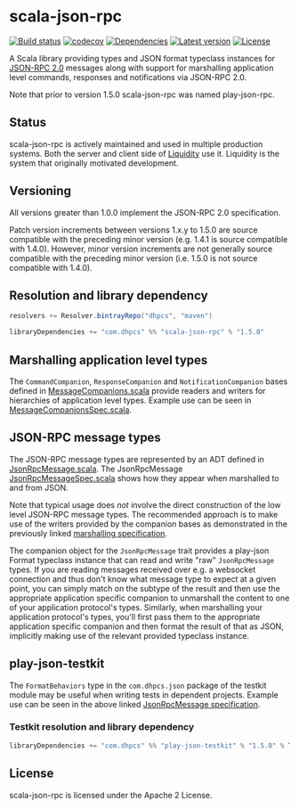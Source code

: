 scala-json-rpc
==============

[![Build status](https://travis-ci.org/dhpcs/scala-json-rpc.svg?branch=master)](https://travis-ci.org/dhpcs/scala-json-rpc)
[![codecov](https://codecov.io/gh/dhpcs/scala-json-rpc/branch/master/graph/badge.svg)](https://codecov.io/gh/dhpcs/scala-json-rpc)
[![Dependencies](https://app.updateimpact.com/badge/835521161172488192/scala-json-rpc-root.svg?config=compile)](https://app.updateimpact.com/latest/835521161172488192/scala-json-rpc-root)
[![Latest version](https://index.scala-lang.org/dhpcs/scala-json-rpc/scala-json-rpc/latest.svg)](https://index.scala-lang.org/dhpcs/scala-json-rpc/scala-json-rpc)
[![License](https://img.shields.io/badge/License-Apache%202.0-blue.svg)](https://opensource.org/licenses/Apache-2.0)

A Scala library providing types and JSON format typeclass instances for
[JSON-RPC 2.0](http://www.jsonrpc.org/specification) messages along with support for marshalling application level
commands, responses and notifications via JSON-RPC 2.0.

Note that prior to version 1.5.0 scala-json-rpc was named play-json-rpc.


Status
------

scala-json-rpc is actively maintained and used in multiple production systems. Both the server and client side of
[Liquidity](https://play.google.com/store/apps/details?id=com.dhpcs.liquidity) use it. Liquidity is the system that
originally motivated development.


Versioning
----------

All versions greater than 1.0.0 implement the JSON-RPC 2.0 specification.

Patch version increments between versions 1.x.y to 1.5.0 are source compatible with the preceding minor version (e.g.
1.4.1 is source compatible with 1.4.0). However, minor version increments are not generally source compatible with the
preceding minor version (i.e. 1.5.0 is not source compatible with 1.4.0).


Resolution and library dependency
---------------------------------

```scala
resolvers += Resolver.bintrayRepo("dhpcs", "maven")

libraryDependencies += "com.dhpcs" %% "scala-json-rpc" % "1.5.0"
```


Marshalling application level types
-----------------------------------

The `CommandCompanion`, `ResponseCompanion` and `NotificationCompanion` bases defined in
[MessageCompanions.scala](../v1.5.0/scala-json-rpc/src/main/scala/com/dhpcs/jsonrpc/MessageCompanions.scala) provide
readers and writers for hierarchies of application level types. Example use can be seen in
[MessageCompanionsSpec.scala](scala-json-rpc/src/test/scala/com/dhpcs/jsonrpc/MessageCompanionsSpec.scala). 


JSON-RPC message types
----------------------

The JSON-RPC message types are represented by an ADT defined in 
[JsonRpcMessage.scala](../v1.5.0/scala-json-rpc/src/main/scala/com/dhpcs/jsonrpc/JsonRpcMessage.scala). The
JsonRpcMessage
[JsonRpcMessageSpec.scala](../v1.5.0/scala-json-rpc/src/test/scala/com/dhpcs/jsonrpc/JsonRpcMessageSpec.scala) shows
how they appear when marshalled to and from JSON.

Note that typical usage does _not_ involve the direct construction of the low level JSON-RPC message types. The
recommended approach is to make use of the writers provided by the companion bases as demonstrated in the previously
linked
[marshalling specification](../v1.5.0/scala-json-rpc/src/test/scala/com/dhpcs/jsonrpc/MessageCompanionsSpec.scala).

The companion object for the `JsonRpcMessage` trait provides a play-json Format typeclass instance that can read and
write "raw" `JsonRpcMessage` types. If you are reading messages received over e.g. a websocket connection and thus
don't know what message type to expect at a given point, you can simply match on the subtype of the result and then use
the appropriate application specific companion to unmarshall the content to one of your application protocol's types.
Similarly, when marshalling your application protocol's types, you'll first pass them to the appropriate application
specific companion and then format the result of that as JSON, implicitly making use of the relevant provided typeclass
instance.


play-json-testkit
-----------------

The `FormatBehaviors` type in the `com.dhpcs.json` package of the testkit module may be useful when writing tests in
dependent projects. Example use can be seen in the above linked
[JsonRpcMessage specification](../v1.5.0/scala-json-rpc/src/test/scala/com/dhpcs/jsonrpc/JsonRpcMessageSpec.scala).


### Testkit resolution and library dependency

```scala
libraryDependencies += "com.dhpcs" %% "play-json-testkit" % "1.5.0" % Test
```


License
-------

scala-json-rpc is licensed under the Apache 2 License.

